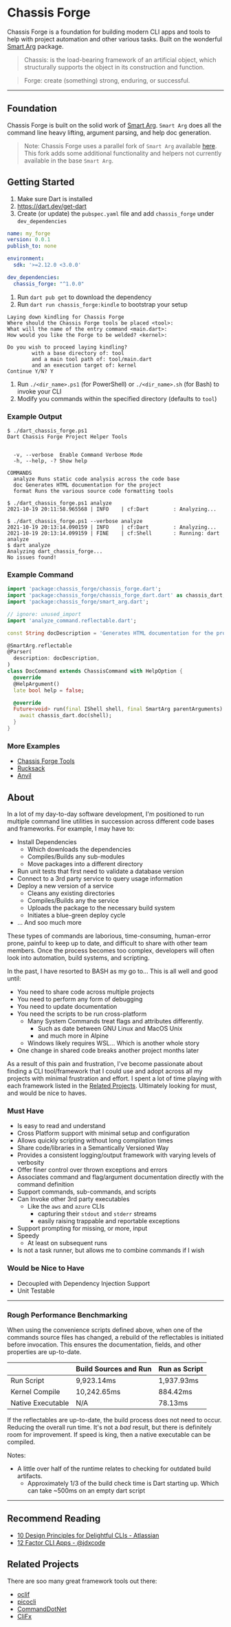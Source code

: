 # Chassis Forge

Chassis Forge is a foundation for building modern CLI apps and tools to help with project automation and other various
tasks. Built on the wonderful [Smart Arg](https://github.com/jcowgar/smart_arg) package.

> Chassis: is the load-bearing framework of an artificial object, which structurally supports the object in its construction and function.

> Forge: create (something) strong, enduring, or successful.

***

## Foundation

Chassis Forge is built on the solid work of [Smart Arg](https://github.com/jcowgar/smart_arg). `Smart Arg` does all the
command line heavy lifting, argument parsing, and help doc generation.

> Note: Chassis Forge uses a parallel fork of `Smart Arg` available [here](https://github.com/axrs/smart_arg?tree=master-forked). This fork adds some additional functionality and helpers
> not currently available in the base `Smart Arg`.

## Getting Started

1. Make sure Dart is installed
1. <https://dart.dev/get-dart>
1. Create (or update) the `pubspec.yaml` file and add `chassis_forge` under `dev_dependencies`

```yaml
name: my_forge
version: 0.0.1
publish_to: none

environment:
  sdk: '>=2.12.0 <3.0.0'

dev_dependencies:
  chassis_forge: "^1.0.0"
```

1. Run `dart pub get` to download the dependency
1. Run `dart run chassis_forge:kindle` to bootstrap your setup

```text
Laying down kindling for Chassis Forge
Where should the Chassis Forge tools be placed <tool>:
What will the name of the entry command <main.dart>:
How would you like the Forge to be welded? <kernel>:

Do you wish to proceed laying kindling?
        with a base directory of: tool
        and a main tool path of: tool/main.dart
        and an execution target of: kernel
Continue Y/N? Y
```

1. Run `./<dir_name>.ps1` (for PowerShell) or `./<dir_name>.sh` (for Bash) to invoke your CLI
1. Modify you commands within the specified directory (defaults to `tool`)

### Example Output

```text
$ ./dart_chassis_forge.ps1
Dart Chassis Forge Project Helper Tools


  -v, --verbose  Enable Command Verbose Mode
  -h, --help, -? Show help

COMMANDS
  analyze Runs static code analysis across the code base
  doc Generates HTML documentation for the project
  format Runs the various source code formatting tools
```

```text
$ ./dart_chassis_forge.ps1 analyze
2021-10-19 20:11:58.965568 | INFO    | cf:Dart        : Analyzing...
```

```text
$ ./dart_chassis_forge.ps1 --verbose analyze
2021-10-19 20:13:14.090159 | INFO    | cf:Dart        : Analyzing...
2021-10-19 20:13:14.099159 | FINE    | cf:Shell       : Running: dart analyze
$ dart analyze
Analyzing dart_chassis_forge...
No issues found!
```

### Example Command

```dart
import 'package:chassis_forge/chassis_forge.dart';
import 'package:chassis_forge/chassis_forge_dart.dart' as chassis_dart;
import 'package:chassis_forge/smart_arg.dart';

// ignore: unused_import
import 'analyze_command.reflectable.dart';

const String docDescription = 'Generates HTML documentation for the project';

@SmartArg.reflectable
@Parser(
  description: docDescription,
)
class DocCommand extends ChassisCommand with HelpOption {
  @override
  @HelpArgument()
  late bool help = false;

  @override
  Future<void> run(final IShell shell, final SmartArg parentArguments) async {
    await chassis_dart.doc(shell);
  }
}
```

### More Examples

* [Chassis Forge Tools](https://github.com/axrs/dart_chassis_forge/tree/master/example)
* [Rucksack](https://github.com/axrs/dart_rucksack/tree/master/tool)
* [Anvil](https://github.com/axrs/anvil/tree/master/tool)

## About

In a lot of my day-to-day software development, I'm positioned to run multiple command line utilities in succession
across different code bases and frameworks. For example, I may have to:

* Install Dependencies
  * Which downloads the dependencies
  * Compiles/Builds any sub-modules
  * Move packages into a different directory
* Run unit tests that first need to validate a database version
* Connect to a 3rd party service to query usage information
* Deploy a new version of a service
  * Cleans any existing directories
  * Compiles/Builds any the service
  * Uploads the package to the necessary build system
  * Initiates a blue-green deploy cycle
* ... And soo much more

These types of commands are laborious, time-consuming, human-error prone, painful to keep up to date, and difficult to
share with other team members. Once the process becomes too complex, developers will often look into automation, build
systems, and scripting.

In the past, I have resorted to BASH as my go to... This is all well and good until:

* You need to share code across multiple projects
* You need to perform any form of debugging
* You need to update documentation
* You need the scripts to be run cross-platform
  * Many System Commands treat flags and attributes differently.
    * Such as date between GNU Linux and MacOS Unix
    * and much more in Alpine
  * Windows likely requires WSL... Which is another whole story
* One change in shared code breaks another project months later

As a result of this pain and frustration, I've become passionate about finding a CLI tool/framework that I could use and
adopt across all my projects with minimal frustration and effort. I spent a lot of time playing with each framework
listed in the [Related Projects](#related-projects). Ultimately looking for must, and would be nice to haves.

### Must Have

* Is easy to read and understand
* Cross Platform support with minimal setup and configuration
* Allows quickly scripting without long compilation times
* Share code/libraries in a Semantically Versioned Way
* Provides a consistent logging/output framework with varying levels of verbosity
* Offer finer control over thrown exceptions and errors
* Associates command and flag/argument documentation directly with the command definition
* Support commands, sub-commands, and scripts
* Can Invoke other 3rd party executables
  * Like the `aws` and `azure` CLIs
    * capturing their `stdout` and `stderr` streams
    * easily raising trappable and reportable exceptions
* Support prompting for missing, or more, input
* Speedy
  * At least on subsequent runs
* Is not a task runner, but allows me to combine commands if I wish

### Would be Nice to Have

* Decoupled with Dependency Injection Support
* Unit Testable

***

### Rough Performance Benchmarking

When using the convenience scripts defined above, when one of the commands source files has changed, a rebuild of the
reflectables is initiated before invocation. This ensures the documentation, fields, and other properties are
up-to-date.

|                   | Build Sources and Run | Run as Script |
| ----------------- | --------------------- | ------------- |
| Run Script        | 9,923.14ms            | 1,937.93ms    |
| Kernel Compile    | 10,242.65ms           | 884.42ms      |
| Native Executable | N/A                   | 78.13ms       |

If the reflectables are up-to-date, the build process does not need to occur. Reducing the overall run time. It's not
a *bad* result, but there is definitely room for improvement. If speed is king, then a native executable can be
compiled.

Notes:

* A little over half of the runtime relates to checking for outdated build artifacts.
  * Approximately 1/3 of the build check time is Dart starting up. Which can take \~500ms on an empty dart script

***

## Recommend Reading

* [10 Design Principles for Delightful CLIs - Atlassian](https://blog.developer.atlassian.com/10-design-principles-for-delightful-clis/)
* [12 Factor CLI Apps - @jdxcode](https://medium.com/@jdxcode/12-factor-cli-apps-dd3c227a0e46)

## Related Projects

There are soo many great framework tools out there:

* [oclif](https://oclif.io)
* [picocli](https://picocli.info)
* [CommandDotNet](https://commanddotnet.bilal-fazlani.com)
* [CliFx](https://github.com/Tyrrrz/CliFx)
